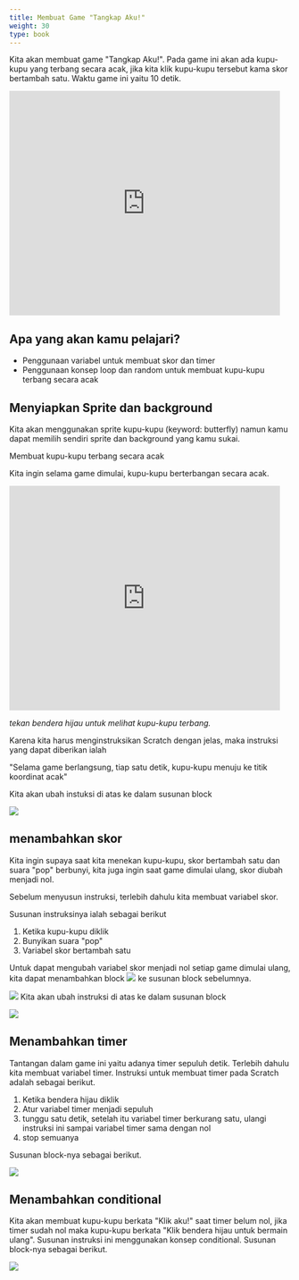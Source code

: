 ```yaml
---
title: Membuat Game "Tangkap Aku!"
weight: 30
type: book
---
```


Kita akan membuat game "Tangkap Aku!". Pada game ini akan ada kupu-kupu yang terbang secara acak, jika kita klik kupu-kupu tersebut kama skor bertambah satu. Waktu game ini yaitu 10 detik.

<div class="container-iframe">
<iframe class="responsive-iframe" src="https://scratch.mit.edu/projects/542176382/embed" allowtransparency="true" width="485" height="402" frameborder="0" scrolling="no" allowfullscreen></iframe>
</div>

## Apa yang akan kamu pelajari?

- Penggunaan variabel untuk membuat skor dan timer
- Penggunaan konsep loop dan random untuk membuat kupu-kupu terbang secara acak

## Menyiapkan Sprite dan background

Kita akan menggunakan sprite kupu-kupu (keyword: butterfly) namun kamu dapat memilih sendiri sprite dan background yang kamu sukai.

Membuat kupu-kupu terbang secara acak

Kita ingin selama game dimulai, kupu-kupu berterbangan secara acak.

<div class="container-iframe">
<iframe class="responsive-iframe" src="https://scratch.mit.edu/projects/542766769/embed" allowtransparency="true" width="485" height="402" frameborder="0" scrolling="no" allowfullscreen></iframe>
</div>

*tekan bendera hijau untuk melihat kupu-kupu terbang.*

Karena kita harus menginstruksikan Scratch dengan jelas, maka instruksi yang dapat diberikan ialah

"Selama game berlangsung, tiap satu detik, kupu-kupu menuju ke titik koordinat acak"

Kita akan ubah instuksi di atas ke dalam susunan block

![](images/2.svg)

## menambahkan skor

Kita ingin supaya saat kita menekan kupu-kupu, skor bertambah satu dan suara "pop" berbunyi, kita juga ingin saat game dimulai ulang, skor diubah menjadi nol.

Sebelum menyusun instruksi, terlebih dahulu kita membuat variabel skor.

Susunan instruksinya ialah sebagai berikut

1. Ketika kupu-kupu diklik
2. Bunyikan suara "pop"
3. Variabel skor bertambah satu

Untuk dapat mengubah variabel skor menjadi nol setiap game dimulai ulang, kita dapat menambahkan block ![](images/6.svg) ke susunan block sebelumnya.

![](images/1.svg)
Kita akan ubah instruksi di atas ke dalam susunan block

![](images/3.svg)

## Menambahkan timer

Tantangan dalam game ini yaitu adanya timer sepuluh detik. Terlebih dahulu kita membuat variabel timer. Instruksi untuk membuat timer pada Scratch adalah sebagai berikut.

1. Ketika bendera hijau diklik
2. Atur variabel timer menjadi sepuluh
3. tunggu satu detik, setelah itu variabel timer berkurang satu, ulangi instruksi ini sampai variabel timer sama dengan nol
4. stop semuanya

Susunan block-nya sebagai berikut.

![](images/5.svg)

## Menambahkan conditional

Kita akan membuat kupu-kupu berkata "Klik aku!" saat timer belum nol, jika timer sudah nol maka kupu-kupu berkata "Klik bendera hijau untuk bermain ulang". Susunan instruksi ini menggunakan konsep conditional. Susunan block-nya sebagai berikut.

![](images/4.svg)
